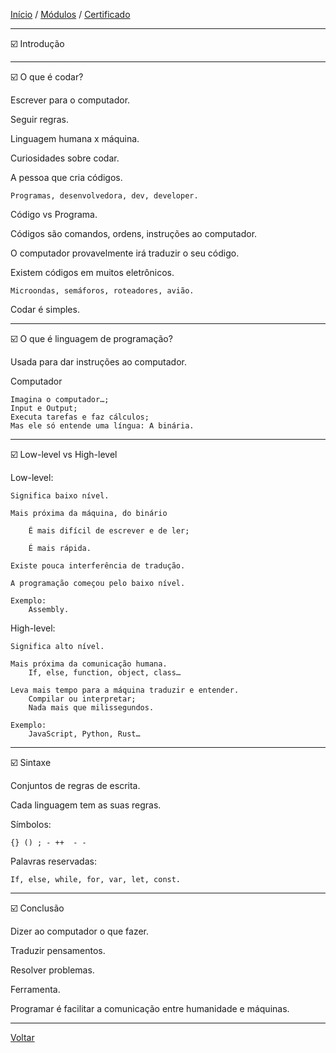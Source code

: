 [Início](https://github.com/Thalyalm/rocketseat-trilha-conectar) /
[Módulos](https://github.com/Thalyalm/rocketseat-trilha-conectar/tree/main/modulos) /
[Certificado](https://github.com/Thalyalm/rocketseat-trilha-conectar/tree/main/certificado/certificado-trilha-conectar.pdf)

---

:ballot_box_with_check: Introdução

---

:ballot_box_with_check: O que é codar?

Escrever para o computador.

Seguir regras.

Linguagem humana x máquina.

Curiosidades sobre codar.

A pessoa que cria códigos.
    
    Programas, desenvolvedora, dev, developer.

Código vs Programa.

Códigos são comandos, ordens, instruções ao computador.

O computador provavelmente irá traduzir o seu código.

Existem códigos em muitos eletrônicos.
    
    Microondas, semáforos, roteadores, avião.

Codar é simples.

---

:ballot_box_with_check: O que é linguagem de programação?

Usada para dar instruções ao computador.

Computador
    
    Imagina o computador…;
    Input e Output;
    Executa tarefas e faz cálculos;
    Mas ele só entende uma língua: A binária.

---

:ballot_box_with_check: Low-level vs High-level

Low-level:

    Significa baixo nível.

    Mais próxima da máquina, do binário
    
        É mais difícil de escrever e de ler;

        É mais rápida.

    Existe pouca interferência de tradução.

    A programação começou pelo baixo nível.

    Exemplo:
        Assembly.

High-level:

    Significa alto nível.

    Mais próxima da comunicação humana.
        If, else, function, object, class…

    Leva mais tempo para a máquina traduzir e entender.
        Compilar ou interpretar;
        Nada mais que milissegundos.

    Exemplo:
        JavaScript, Python, Rust…

---

:ballot_box_with_check: Sintaxe

Conjuntos de regras de escrita.

Cada linguagem tem as suas regras.
 
Símbolos:
    
    {} () ; - ++  - -

Palavras reservadas:
    
    If, else, while, for, var, let, const.

---

:ballot_box_with_check: Conclusão

Dizer ao computador o que fazer.

Traduzir pensamentos.

Resolver problemas.

Ferramenta.

Programar é facilitar a comunicação entre humanidade e máquinas.

---

[Voltar](https://github.com/Thalyalm/rocketseat-trilha-conectar/tree/main/modulos/linguagem-de-programacao)